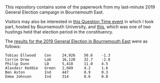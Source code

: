 This repository contains some of the paperwork from my last-minute 2019 General Election campaign in Bournemouth East.

Visitors may also be interested in [this Question Time event](https://www.youtube.com/watch?v=a7Fbyp_rIto&t=1760s) in which I took part, hosted by Bournemouth University, and [this](https://soundcloud.com/bcpgreenparty/ge19-bournemouth-east-hustings-event-eastcliff-springbourne-full-event), which was one of two hustings held that election period in the constituency.

The [results for the 2019 General Election in Bournemouth East](https://electionresults.parliament.uk/election/2019-12-12/Results/Location/Constituency/Bournemouth%20East/) were as follows:

```
Tobias Ellwood    Con     24,926    50.6    -1.3
Corrie Drew       Lab     16,120    32.7    -2.8
Philip Dunn       LD      5,418     11.0    4.5
Alasdair Keddie   Green   2,049     4.2     1.6
Ben Aston         Ind     447       0.9     0.3
Emma Johnson      Ind     314       0.6     0.0
```